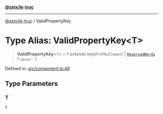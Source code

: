 [**@zeix/le-truc**](../README.md)

***

[@zeix/le-truc](../globals.md) / ValidPropertyKey

# Type Alias: ValidPropertyKey\<T\>

> **ValidPropertyKey**\<`T`\> = `T` *extends* keyof `HTMLElement` \| [`ReservedWords`](ReservedWords.md) ? `never` : `T`

Defined in: [src/component.ts:49](https://github.com/zeixcom/ui-element/blob/b9ddf83c928c93d84a49a796a2342da755e4896e/src/component.ts#L49)

## Type Parameters

### T

`T`

